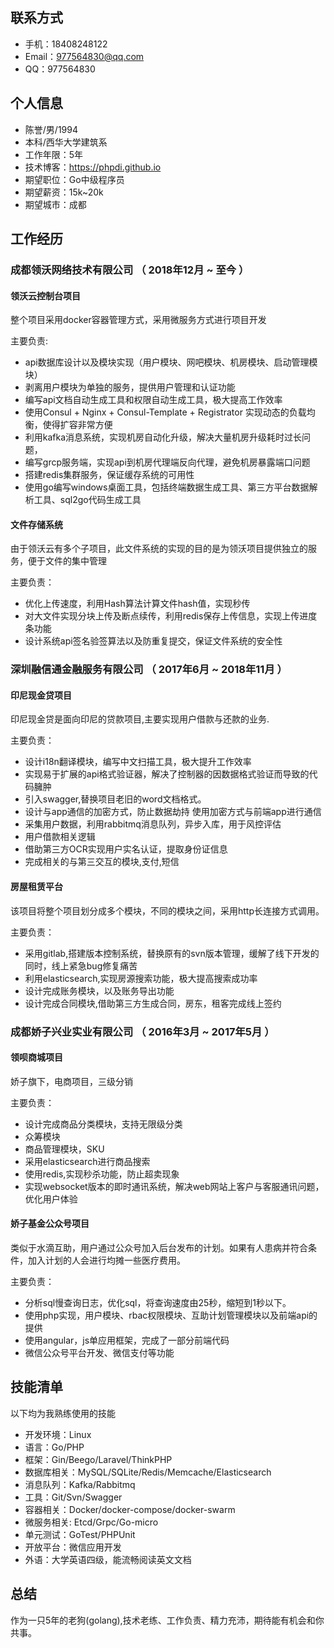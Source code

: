 ## 联系方式

- 手机：18408248122 
- Email：977564830@qq.com
- QQ：977564830



## 个人信息

- 陈誉/男/1994 
- 本科/西华大学建筑系 
- 工作年限：5年  
- 技术博客：https://phpdi.github.io
- 期望职位：Go中级程序员
- 期望薪资：15k~20k
- 期望城市：成都


## 工作经历
### 成都领沃网络技术有限公司 （ 2018年12月 ~ 至今 ）

#### 领沃云控制台项目 
整个项目采用docker容器管理方式，采用微服务方式进行项目开发   

主要负责:
* api数据库设计以及模块实现（用户模块、网吧模块、机房模块、启动管理模块）
* 剥离用户模块为单独的服务，提供用户管理和认证功能
* 编写api文档自动生成工具和权限自动生成工具，极大提高工作效率
* 使用Consul + Nginx + Consul-Template + Registrator 实现动态的负载均衡，使得扩容非常方便
* 利用kafka消息系统，实现机房自动化升级，解决大量机房升级耗时过长问题，
* 编写grcp服务端，实现api到机房代理端反向代理，避免机房暴露端口问题
* 搭建redis集群服务，保证缓存系统的可用性
* 使用go编写windows桌面工具，包括终端数据生成工具、第三方平台数据解析工具、sql2go代码生成工具


#### 文件存储系统
由于领沃云有多个子项目，此文件系统的实现的目的是为领沃项目提供独立的服务，便于文件的集中管理

主要负责：
* 优化上传速度，利用Hash算法计算文件hash值，实现秒传
* 对大文件实现分块上传及断点续传，利用redis保存上传信息，实现上传进度条功能 
* 设计系统api签名验签算法以及防重复提交，保证文件系统的安全性

 
### 深圳融信通金融服务有限公司 （ 2017年6月 ~ 2018年11月 ）

#### 印尼现金贷项目 
印尼现金贷是面向印尼的贷款项目,主要实现用户借款与还款的业务.

主要负责：
* 设计i18n翻译模块，编写中文扫描工具，极大提升工作效率
* 实现易于扩展的api格式验证器，解决了控制器的因数据格式验证而导致的代码臃肿
* 引入swagger,替换项目老旧的word文档格式。
* 设计与app通信的加密方式，防止数据劫持 使用加密方式与前端app进行通信
* 采集用户数据，利用rabbitmq消息队列，异步入库，用于风控评估
* 用户借款相关逻辑
* 借助第三方OCR实现用户实名认证，提取身份证信息
* 完成相关的与第三交互的模块,支付,短信


#### 房屋租赁平台 
该项目将整个项目划分成多个模块，不同的模块之间，采用http长连接方式调用。

主要负责：
* 采用gitlab,搭建版本控制系统，替换原有的svn版本管理，缓解了线下开发的同时，线上紧急bug修复痛苦
* 利用elasticsearch,实现房源搜索功能，极大提高搜索成功率
* 设计完成账务模块，以及账务导出功能
* 设计完成合同模块,借助第三方生成合同，房东，租客完成线上签约

### 成都娇子兴业实业有限公司 （ 2016年3月 ~ 2017年5月 ）

#### 领呗商城项目
娇子旗下，电商项目，三级分销

主要负责：
* 设计完成商品分类模块，支持无限级分类
* 众筹模块
* 商品管理模块，SKU
* 采用elasticsearch进行商品搜索
* 使用redis,实现秒杀功能，防止超卖现象
* 实现websocket版本的即时通讯系统，解决web网站上客户与客服通讯问题，优化用户体验

#### 娇子基金公众号项目
类似于水滴互助，用户通过公众号加入后台发布的计划。如果有人患病并符合条件，加入计划的人会进行均摊一些医疗费用。

主要负责：
* 分析sql慢查询日志，优化sql，将查询速度由25秒，缩短到1秒以下。
* 使用php实现，用户模块、rbac权限模块、互助计划管理模块以及前端api的提供
* 使用angular，js单应用框架，完成了一部分前端代码
* 微信公众号平台开发、微信支付等功能


## 技能清单
以下均为我熟练使用的技能

- 开发环境：Linux
- 语言：Go/PHP
- 框架：Gin/Beego/Laravel/ThinkPHP
- 数据库相关：MySQL/SQLite/Redis/Memcache/Elasticsearch
- 消息队列：Kafka/Rabbitmq
- 工具：Git/Svn/Swagger
- 容器相关：Docker/docker-compose/docker-swarm
- 微服务相关: Etcd/Grpc/Go-micro
- 单元测试：GoTest/PHPUnit
- 开放平台：微信应用开发
- 外语：大学英语四级，能流畅阅读英文文档


## 总结
作为一只5年的老狗(golang),技术老练、工作负责、精力充沛，期待能有机会和你共事。

